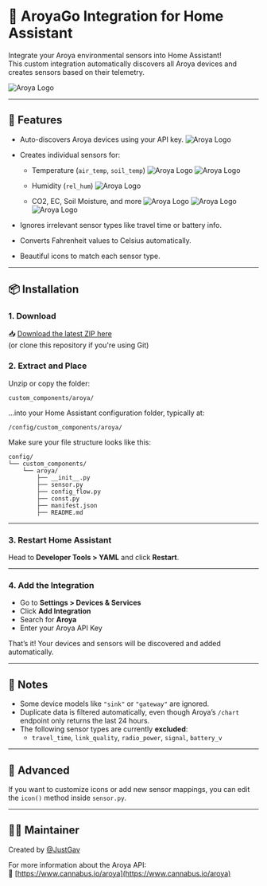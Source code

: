 # 🌿 AroyaGo Integration for Home Assistant

Integrate your Aroya environmental sensors into Home Assistant!  
This custom integration automatically discovers all Aroya devices and creates sensors based on their telemetry.

![Aroya Logo](aroya_logo_merged_256x256.png)

---

## 🔧 Features

- Auto-discovers Aroya devices using your API key.
![Aroya Logo](screen-1.png)
- Creates individual sensors for:
  - Temperature (`air_temp`, `soil_temp`)
  ![Aroya Logo](screen-air-temp.png)
  ![Aroya Logo](screen-soil-temp.png)

  - Humidity (`rel_hum`)
  ![Aroya Logo](screen-rel-hum-temp.png)

  - CO2, EC, Soil Moisture, and more
  ![Aroya Logo](screen-co2.png)
  ![Aroya Logo](screen-pore-ec.png)
  ![Aroya Logo](screen-soil-moist.png)

- Ignores irrelevant sensor types like travel time or battery info.
- Converts Fahrenheit values to Celsius automatically.
- Beautiful icons to match each sensor type.

---

## 📦 Installation

### 1. Download

📥 [Download the latest ZIP here](#)  
(or clone this repository if you're using Git)

### 2. Extract and Place

Unzip or copy the folder:

```
custom_components/aroya/
```

...into your Home Assistant configuration folder, typically at:

```
/config/custom_components/aroya/
```

Make sure your file structure looks like this:

```
config/
└── custom_components/
    └── aroya/
        ├── __init__.py
        ├── sensor.py
        ├── config_flow.py
        ├── const.py
        ├── manifest.json
        ├── README.md
```

---

### 3. Restart Home Assistant

Head to **Developer Tools > YAML** and click **Restart**.

---

### 4. Add the Integration

- Go to **Settings > Devices & Services**
- Click **Add Integration**
- Search for **Aroya**
- Enter your Aroya API Key

That’s it! Your devices and sensors will be discovered and added automatically.

---

## 🧠 Notes

- Some device models like `"sink"` or `"gateway"` are ignored.
- Duplicate data is filtered automatically, even though Aroya’s `/chart` endpoint only returns the last 24 hours.
- The following sensor types are currently **excluded**:
  - `travel_time`, `link_quality`, `radio_power`, `signal`, `battery_v`

---

## 🧰 Advanced

If you want to customize icons or add new sensor mappings, you can edit the `icon()` method inside `sensor.py`.

---

## 👨‍💻 Maintainer

Created by [@JustGav](https://github.com/JustGav)  

For more information about the Aroya API:  
🔗 [https://www.cannabus.io/aroya](https://www.cannabus.io/aroya)
